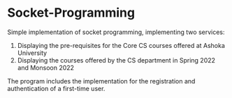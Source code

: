 # Socket-Programming

Simple implementation of socket programming, implementing two services:
  1. Displaying the pre-requisites for the Core CS courses offered at Ashoka University
  2. Displaying the courses offered by the CS department in Spring 2022 and Monsoon 2022
 
The program includes the implementation for the registration and authentication of a first-time user.
